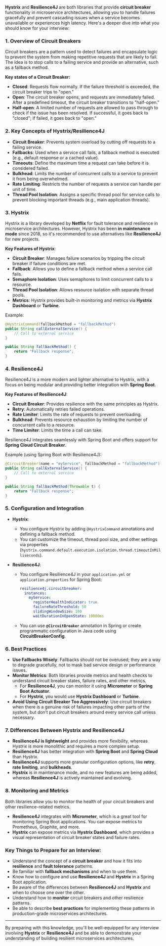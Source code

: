 **Hystrix** and **Resilience4J** are both libraries that provide **circuit breaker** functionality in microservice architectures, allowing you to handle failures gracefully and prevent cascading issues when a service becomes unavailable or experiences high latency. Here's a deeper dive into what you should know for your interview:

### **1. Overview of Circuit Breakers**

Circuit breakers are a pattern used to detect failures and encapsulate logic to prevent the system from making repetitive requests that are likely to fail. The idea is to stop calls to a failing service and provide an alternative, such as a fallback method.

**Key states of a Circuit Breaker:**

- **Closed**: Requests flow normally. If the failure threshold is exceeded, the circuit breaker trips to "open."
- **Open**: The circuit breaker opens, and requests are immediately failed. After a predefined timeout, the circuit breaker transitions to "half-open."
- **Half-open**: A limited number of requests are allowed to pass through to check if the issue has been resolved. If successful, it goes back to "closed"; if failed, it goes back to "open."

### **2. Key Concepts of Hystrix/Resilience4J**

- **Circuit Breaker**: Prevents system overload by cutting off requests to a failing service.
- **Fallbacks**: Used when a service call fails, a fallback method is executed (e.g., default response or a cached value).
- **Timeouts**: Define the maximum time a request can take before it is considered failed.
- **Bulkhead**: Limits the number of concurrent calls to a service to prevent it from being overwhelmed.
- **Rate Limiting**: Restricts the number of requests a service can handle per unit of time.
- **Thread Pool Isolation**: Assigns a specific thread pool for service calls to prevent blocking important threads (e.g., main application threads).

### **3. Hystrix**

Hystrix is a library developed by **Netflix** for fault tolerance and resilience in microservice architectures. However, Hystrix has been **in maintenance mode** since 2018, so it's recommended to use alternatives like **Resilience4J** for new projects.

**Key Features of Hystrix**:

- **Circuit Breaker**: Manages failure scenarios by tripping the circuit breaker if failure conditions are met.
- **Fallback**: Allows you to define a fallback method when a service call fails.
- **Semaphore Isolation**: Uses semaphores to limit concurrent calls to a resource.
- **Thread Pool Isolation**: Allows resource isolation with separate thread pools.
- **Metrics**: Hystrix provides built-in monitoring and metrics via **Hystrix Dashboard** or **Turbine**.

Example:

```java
@HystrixCommand(fallbackMethod = "fallbackMethod")
public String callExternalService() {
    // Call to external service
}

public String fallbackMethod() {
    return "Fallback response";
}
```

### **4. Resilience4J**

Resilience4J is a more modern and lighter alternative to Hystrix, with a focus on being modular and providing better integration with **Spring Boot**.

**Key Features of Resilience4J**:

- **Circuit Breaker**: Provides resilience with the same principles as Hystrix.
- **Retry**: Automatically retries failed operations.
- **Rate Limiter**: Limits the rate of requests to prevent overloading.
- **Bulkhead**: Prevents resource exhaustion by limiting the number of concurrent calls to a resource.
- **Time Limiter**: Limits the time a call can take.

Resilience4J integrates seamlessly with Spring Boot and offers support for **Spring Cloud Circuit Breaker**.

Example (using Spring Boot with Resilience4J):

```java
@CircuitBreaker(name = "myService", fallbackMethod = "fallbackMethod")
public String callExternalService() {
    // Call to external service
}

public String fallbackMethod(Throwable t) {
    return "Fallback response";
}
```

### **5. Configuration and Integration**

- **Hystrix**:
  - You configure Hystrix by adding `@HystrixCommand` annotations and defining a fallback method.
  - You can customize the timeout, thread pool size, and other settings via properties (`hystrix.command.default.execution.isolation.thread.timeoutInMilliseconds`).
- **Resilience4J**:

  - You configure Resilience4J in your `application.yml` or `application.properties` for Spring Boot:

    ```yaml
    resilience4j.circuitbreaker:
      instances:
        myService:
          registerHealthIndicator: true
          failureRateThreshold: 50
          slidingWindowSize: 100
          waitDurationInOpenState: 10000ms
    ```

  - You can use **`@CircuitBreaker`** annotation in Spring or create programmatic configuration in Java code using **CircuitBreakerConfig**.

### **6. Best Practices**

- **Use Fallbacks Wisely**: Fallbacks should not be overused; they are a way to degrade gracefully, not to mask bad service design or performance issues.
- **Monitor Metrics**: Both libraries provide metrics and health checks to understand circuit breaker states, failure rates, and other metrics.
  - For **Resilience4J**, you can monitor it using **Micrometer** or **Spring Boot Actuator**.
  - For **Hystrix**, you would use **Hystrix Dashboard** or **Turbine**.
- **Avoid Using Circuit Breaker Too Aggressively**: Use circuit breakers when there is a genuine risk of failures impacting other parts of the system, but don’t put circuit breakers around every service call unless necessary.

### **7. Differences Between Hystrix and Resilience4J**

- **Resilience4J is lightweight** and provides more flexibility, whereas Hystrix is more monolithic and requires a more complex setup.
- **Resilience4J** has better integration with **Spring Boot** and **Spring Cloud** than Hystrix.
- **Resilience4J** supports more granular configuration options, like **retry**, **rate limiting**, and **bulkheads**.
- **Hystrix** is in maintenance mode, and no new features are being added, whereas **Resilience4J** is actively maintained and evolving.

### **8. Monitoring and Metrics**

Both libraries allow you to monitor the health of your circuit breakers and other resilience-related metrics.

- **Resilience4J** integrates with **Micrometer**, which is a great tool for monitoring Spring Boot applications. You can expose metrics to Prometheus, Graphite, and more.
- **Hystrix** can expose metrics via **Hystrix Dashboard**, which provides a visual representation of circuit breaker states and failure rates.

### **Key Things to Prepare for an Interview**:

- Understand the concept of a **circuit breaker** and how it fits into **resilience** and **fault tolerance** patterns.
- Be familiar with **fallback mechanisms** and when to use them.
- Know how to configure and use **Resilience4J** and **Hystrix** in a Spring Boot application.
- Be aware of the differences between **Resilience4J** and **Hystrix** and when to choose one over the other.
- Understand how to **monitor** circuit breakers and other resilience patterns.
- Be able to describe **best practices** for implementing these patterns in production-grade microservices architectures.

---

By preparing with this knowledge, you'll be well-equipped for any interview involving **Hystrix** or **Resilience4J** and be able to demonstrate your understanding of building resilient microservices architectures.
